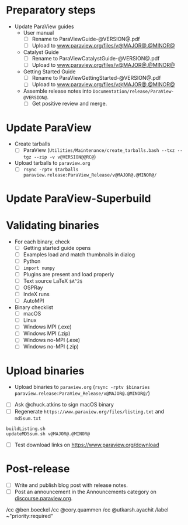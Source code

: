 <!--
This template is for tracking a release of ParaView. Please replace the
following strings with the associated values:

  - `@VERSION@` - replace with base version, e.g., v5.7.0
  - `@RC@` - for release candidates, replace with "-RC?". For final, replace with "".
  - `@MAJOR@` - replace with major version number
  - `@MINOR@` - replace with minor version number

Please remove this comment.
-->

# Preparatory steps

  - Update ParaView guides
    - User manual
      - [ ] Rename to ParaViewGuide-@VERSION@.pdf
      - [ ] Upload to www.paraview.org/files/v@MAJOR@.@MINOR@
    - Catalyst Guide
      - [ ] Rename to ParaViewCatalystGuide-@VERSION@.pdf
      - [ ] Upload to www.paraview.org/files/v@MAJOR@.@MINOR@
    - Getting Started Guide
      - [ ] Rename to ParaViewGettingStarted-@VERSION@.pdf
      - [ ] Upload to www.paraview.org/files/v@MAJOR@.@MINOR@
    - Assemble release notes into `Documentation/release/ParaView-@VERSION@`.
      - [ ] Get positive review and merge.

# Update ParaView

<!--
Keep the relevant items for the kind of release this is.

If making a first release candidate from master, i.e., `v@MAJOR@.@MINOR@.0-RC1`:

  - [ ] Update `master` branch for **paraview**
```
git fetch origin
git checkout master
git merge --ff-only origin/master
```
  - [ ] Update `version.txt` and tag the commit
```
git checkout -b update-to-v@VERSION@@RC@
echo @VERSION@@RC@ > version.txt
git commit -m 'Update version number to @VERSION@@RC@' version.txt
git tag -a -m 'ParaView @VERSION@@RC@' v@VERSION@@RC@ HEAD
```
  - Integrate changes to `master` branch
    - [ ] Create a merge request targeting `master` (do *not* add `Backport: release`)
    - [ ] Get positive review
    - [ ] `Do: merge`
  - Update VTK's `paraview/release` branch
    - [ ] `git push origin paraview-vtk-submodule-hash:paraview/release`
    - [ ] Update kwrobot with the new `paraview/release` branch rules
  - Integrate changes to `release` branch
    - [ ] `git config -f .gitmodules submodule.VTK.branch paraview/release`
    - [ ] `git commit -m "release: follow VTK's paraview/release branch" .gitmodules`
    - [ ] Merge new `release` branch into `master` using `-s ours`
      - `git checkout master`
      - `git merge --no-ff -s ours -m "Merge branch 'release'" update-to-v@VERSION@@RC@`
    - [ ] `git push origin master update-to-v@VERSION@@RC@:release v@VERSION@@RC@`
    - [ ] Update kwrobot with the new `release` branch rules

If making a release from the `release` branch, e.g., `v@MAJOR@.@MINOR@.0-RC2 or above`:

  - [ ] Update `release` branch for **paraview**
```
git fetch origin
git checkout release
git merge --ff-only origin/release
```
  - [ ] Update `version.txt` and tag the commit
```
git checkout -b update-to-v@VERSION@@RC@
echo @VERSION@@RC@ > version.txt
git commit -m 'Update version number to @VERSION@@RC@' version.txt
git tag -a -m 'ParaView @VERSION@@RC@' v@VERSION@@RC@ HEAD
```
  - Integrate changes to `master` branch
    - [ ] Create a merge request targeting `master` (do *not* add `Backport: release`)
    - [ ] Get positive review
    - [ ] `Do: merge`
  - Integrate changes to `release` branch
    - [ ] `git push origin update-to-v@VERSION@@RC@:release v@VERSION@@RC@`

If making a non-RC release, additionally:

  - Update documentation page
    - [ ] See `https://github.com/Kitware/paraview-docs/blob/gh-pages/versions.json`
-->

  - Create tarballs
    - [ ] ParaView (`Utilities/Maintenance/create_tarballs.bash --txz --tgz --zip -v v@VERSION@@RC@`)
  - Upload tarballs to `paraview.org`
    - [ ] `rsync -rptv $tarballs paraview.release:ParaView_Release/v@MAJOR@.@MINOR@/`

# Update ParaView-Superbuild

<!--
Keep the relevant items for the kind of release this is.

If making a first release candidate from master, i.e., `v@MAJOR@.@MINOR@.0-RC1`:

  - [ ] Update `master` branch for **paraview/paraview-superbuild**
```
git fetch origin
git checkout master
git merge --ff-only origin/master
```
  - Update `CMakeLists.txt`
    - [ ] `git checkout -b update-to-v@VERSION@@RC@`
    - [ ] Update PARAVIEW_VERSION_DEFAULT to the release version (without RC*)
    - [ ] Set ParaView source selections in `CMakeLists.txt` and force explicit
      version in `CMakeLists.txt`:
```
# Force source selection setting here.
set(paraview_SOURCE_SELECTION "@VERSION@@RC@" CACHE STRING "Force version to @VERSION@@RC@" FORCE)
set(paraview_FROM_SOURCE_DIR OFF CACHE BOOL "Force source dir off" FORCE)
```
  - Update `versions.cmake`
    - [ ] Guide selections in `versions.cmake`
    - [ ] `git add versions.cmake CMakeLists.txt`
    - [ ] `git commit -m "Update the default version to @VERSION@@RC@"`
  - Update default versions in container build recipes
    - Docker: update default tag strings (in `Scripts/docker/ubuntu/Dockerfile`)
      - [ ] ARG PARAVIEW_TAG=v@VERSION@@RC@
      - [ ] ARG SUPERBUILD_TAG=v@VERSION@@RC@
  - Integrate changes to `master` branch
    - [ ] Create a merge request targeting `master`, title beginning with WIP (do *not* add `Backport: release` to description)
    - [ ] Build binaries (`Do: test`)
    - [ ] Download the binaries that have been generated in the dashboard results. They will be deleted within 24 hours.
    - [ ] Remove explicit version forcing added in CMakeLists.txt and force push
```
git add CMakeLists.txt
git commit --amend
git gitlab-push -f
```
  - Finalize merge request
    - [ ] Remove WIP from merge request title
    - [ ] Get positive review
    - [ ] `Do: merge`
    - [ ] `git tag -a -m 'ParaView superbuild @VERSION@@RC@' v@VERSION@@RC@ HEAD`
  - Integrate changes to `release` branch
    - [ ] `git push origin update-to-v@VERSION@@RC@:release v@VERSION@@RC@`
    - [ ] Update kwrobot with the new `release` branch rules

If making a release from the `release` branch, e.g., `v@MAJOR@.@MINOR@.0-RC2 or above`:

  - Update `release` branch for **paraview/paraview-superbuild**
```
git fetch origin
git checkout release
git merge --ff-only origin/release
```
  - Update `CMakeLists.txt`
    - [ ] Set ParaView source selections in `CMakeLists.txt` and force explicit
      version in `CMakeLists.txt`:
```
# Force source selection setting here.
set(paraview_SOURCE_SELECTION "@VERSION@@RC@" CACHE STRING "Force version to @VERSION@@RC@" FORCE)
set(paraview_FROM_SOURCE_DIR OFF CACHE BOOL "Force source dir off" FORCE)
```
  - Update `versions.cmake`
    - [ ] Guide selections in `versions.cmake`
    - [ ] `git add versions.cmake CMakeLists.txt`
    - [ ] `git commit -m "Update the default version to @VERSION@@RC@"`
  - Integrate changes to `master` branch
    - [ ] Create a merge request targeting `master`, title beginning with WIP (do *not* add `Backport: release` to description)
    - [ ] Build binaries (`Do: test`)
    - [ ] Download the binaries that have been generated in the dashboard results. They will be deleted within 24 hours.
    - [ ] Remove explicit version forcing added in CMakeLists.txt, amend the commit, and force push
```
git add CMakeLists.txt
git commit --amend
git gitlab-push -f
```
  - Finalize merge request
    - [ ] Remove WIP from merge request title
    - [ ] Get positive review
    - [ ] `Do: merge`
    - [ ] `git tag -a -m 'ParaView superbuild @VERSION@@RC@' v@VERSION@@RC@ HEAD`
  - Integrate changes to `release` branch
    - [ ] `git push origin update-to-v@VERSION@@RC@:release v@VERSION@@RC@`
-->

# Validating binaries

  - For each binary, check
    - [ ] Getting started guide opens
    - [ ] Examples load and match thumbnails in dialog
    - [ ] Python
    - [ ] `import numpy`
    - [ ] Plugins are present and load properly
    - [ ] Text source LaTeX `$A^2$`
    - [ ] OSPRay
    - [ ] IndeX runs
    - [ ] AutoMPI

  - Binary checklist
    - [ ] macOS
    - [ ] Linux
    - [ ] Windows MPI (.exe)
    - [ ] Windows MPI (.zip)
    - [ ] Windows no-MPI (.exe)
    - [ ] Windows no-MPI (.zip)

# Upload binaries

  - Upload binaries to `paraview.org` (`rsync -rptv $binaries paraview.release:ParaView_Release/v@MAJOR@.@MINOR@/`)
  - [ ] Ask @chuck.atkins to sign macOS binary
  - [ ] Regenerate `https://www.paraview.org/files/listing.txt` and `md5sum.txt`

```
buildListing.sh
updateMD5sum.sh v@MAJOR@.@MINOR@
```

  - [ ] Test download links on https://www.paraview.org/download

<!--
If making a non-RC release:

# Upload documentation

  - [ ] Upload versioned documentation to `https://github.com/kitware/paraview-docs`
-->

# Post-release

  - [ ] Write and publish blog post with release notes.
  - [ ] Post an announcement in the Announcements category on
        [discourse.paraview.org](https://discourse.paraview.org/).
<!--
If making a non-RC release:

  - [ ] Update link to ParaView Guide PDF at https://www.paraview.org/paraview-guide/
  - [ ] Update release notes
    (https://www.paraview.org/Wiki/ParaView_Release_Notes)
  - [ ] Move unclosed issues to next release milestone in GitLab
-->

/cc @ben.boeckel
/cc @cory.quammen
/cc @utkarsh.ayachit
/label ~"priority:required"
